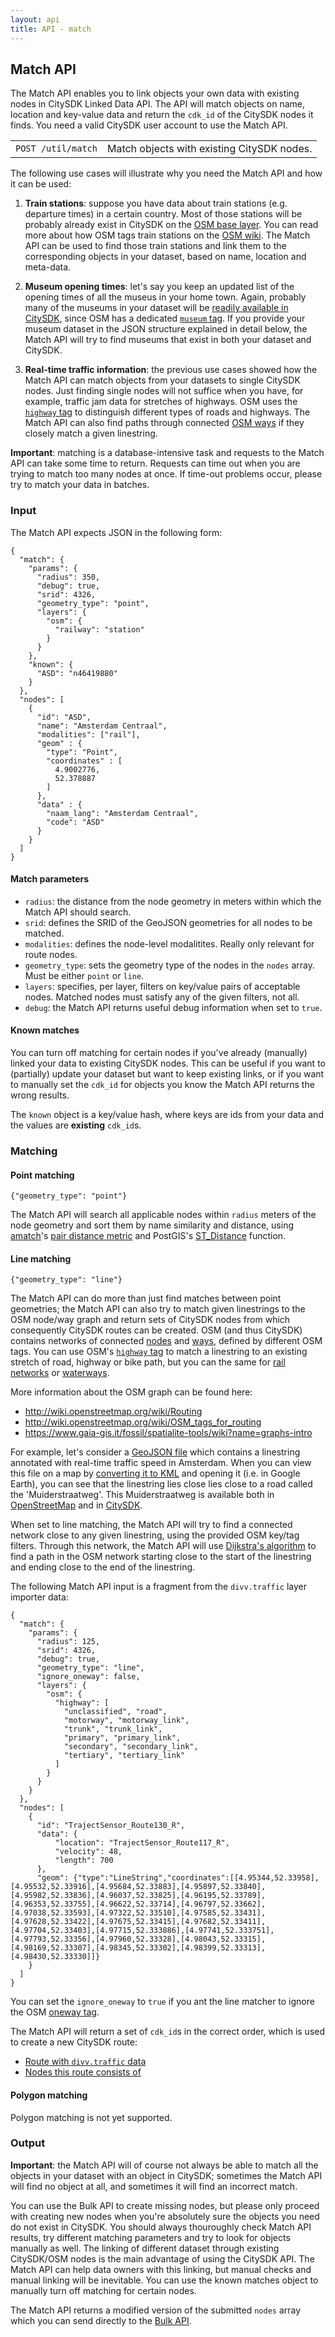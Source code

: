 ```yaml
---
layout: api
title: API - match
---
```


## Match API

The Match API enables you to link objects your own data with existing nodes in CitySDK Linked Data API. The API will match objects on name, location and key-value data and return the `cdk_id` of the CitySDK nodes it finds. You need a valid CitySDK user account to use the Match API.

<div class="code">
  <table>
    <tr>
      <td>
        <code>POST /util/match</code>
      </td>
      <td class='desc'>
        Match objects with existing CitySDK nodes.
      </td>
    </tr>
  </table>
</div>	

The following use cases will illustrate why you need the Match API and how it can be used:

1. __Train stations__: suppose you have data about train stations (e.g. departure times) in a certain country. Most of those stations will be probably already exist in CitySDK on the [OSM base layer](http://api.citysdk.waag.org/admr.nl.nederland/nodes?osm::railway=station). You can read more about how OSM tags train stations on the [OSM wiki](http://wiki.openstreetmap.org/wiki/Tag:railway%3Dstation). The Match API can be used to find those train stations and link them to the corresponding objects in your dataset, based on name, location and meta-data.

2. __Museum opening times__: let's say you keep an updated list of the opening times of all the museus in your home town. Again, probably many of the museums in your dataset will be [readily available in CitySDK](http://api.citysdk.waag.org/admr.uk.gr.manchester/nodes?osm::tourism=museum), since OSM has a dedicated [`museum` tag](http://wiki.openstreetmap.org/wiki/Tag:tourism%3Dmuseum). If you provide your museum dataset in the JSON structure explained in detail below, the Match API will try to find museums that exist in both your dataset and CitySDK. 

3. __Real-time traffic information__: the previous use cases showed how the Match API can match objects from your datasets to single CitySDK nodes. Just finding single nodes will not suffice when you have, for example, traffic jam data for stretches of highways. OSM uses the [`highway` tag](http://wiki.openstreetmap.org/wiki/Key:highway) to distinguish different types of roads and highways. The Match API can also find paths through connected [OSM ways](http://wiki.openstreetmap.org/wiki/Way) if they closely match a given linestring.

__Important__: matching is a database-intensive task and requests to the Match API can take some time to return. Requests can time out when you are trying to match too many nodes at once. If time-out problems occur, please try to match your data in batches.

### Input

The Match API expects JSON in the following form:

  	{
  	  "match": {
  	    "params": {
  	      "radius": 350,
  	      "debug": true,
  	      "srid": 4326,
  	      "geometry_type": "point",
  	      "layers": {
  	        "osm": {
  	          "railway": "station"
  	        }
  	      }
  	    },
        "known": {
          "ASD": "n46419880"
        }
  	  },
  	  "nodes": [
  	    {
          "id": "ASD",
          "name": "Amsterdam Centraal",
          "modalities": ["rail"],
          "geom" : {
          	"type": "Point",
            "coordinates" : [
              4.9002776,
              52.378887
            ]
          },
          "data" : {
          	"naam_lang": "Amsterdam Centraal",   
            "code": "ASD"
          }
        }
  	  ]
  	}
    
#### Match parameters    

- `radius`: the distance from the node geometry in meters within which the Match API should search. 
- `srid`: defines the SRID of the GeoJSON geometries for all nodes to be matched.
- `modalities`: defines the node-level modalitites. Really only relevant for route nodes.
- `geometry_type`: sets the geometry type of the nodes in the `nodes` array. Must be either `point` or `line`.
- `layers`: specifies, per layer, filters on key/value pairs of acceptable nodes. Matched nodes must satisfy any of the given filters, not all.
- `debug`: the Match API returns useful debug information when set to `true`.

#### Known matches

You can turn off matching for certain nodes if you've already (manually) linked your data to existing CitySDK nodes. This can be useful if you want to (partially) update your dataset but want to keep existing links, or if you want to manually set the `cdk_id` for objects you know the Match API returns the wrong results.

The `known` object is a key/value hash, where keys are ids from your data and the values are __existing__ `cdk_id`s. 

### Matching
    
#### Point matching

    {"geometry_type": "point"}

The Match API will search all applicable nodes within `radius` meters of the node geometry and sort them by name similarity and distance, using [amatch](https://github.com/flori/amatch)'s [pair distance metric](http://www.catalysoft.com/articles/StrikeAMatch.html) and PostGIS's [ST_Distance](http://postgis.refractions.net/docs/ST_Distance.html) function.

#### Line matching

    {"geometry_type": "line"}
    
The Match API can do more than just find matches between point geometries; the Match API can also try to match given linestrings to the OSM node/way graph and return sets of CitySDK nodes from which consequently CitySDK routes can be created. OSM (and thus CitySDK) contains networks of connected [nodes](http://wiki.openstreetmap.org/wiki/Node) and [ways](http://wiki.openstreetmap.org/wiki/Way), defined by different OSM tags. You can use OSM's [`highway` tag](http://wiki.openstreetmap.org/wiki/Key:highway) to match a linestring to an existing stretch of road, highway or bike path, but you can the same for [rail networks](http://wiki.openstreetmap.org/wiki/Key:railway) or [waterways](http://wiki.openstreetmap.org/wiki/Key:waterway).

More information about the OSM graph can be found here:
 
- http://wiki.openstreetmap.org/wiki/Routing
- http://wiki.openstreetmap.org/wiki/OSM_tags_for_routing
- https://www.gaia-gis.it/fossil/spatialite-tools/wiki?name=graphs-intro

For example, let's consider a [GeoJSON file](match/example.geojson) which contains a linestring annotated with real-time traffic speed in Amsterdam. When you can view this file on a map by [converting it to KML](match/example.kml) and opening it (i.e. in Google Earth), you can see that the linestring lies close lies close to a road called the 'Muiderstraatweg'. This Muiderstraatweg is available both in [OpenStreetMap](http://www.openstreetmap.org/?lat=52.33593&lon=4.96792&zoom=15&layers=M) and in [CitySDK](http://dev.citysdk.waag.org/map.html#admr.nl.diemen/nodes?name=muiderstraatweg).
  
When set to line matching, the Match API will try to find a connected network close to any given linestring, using the provided OSM key/tag filters. Through this network, the Match API will use [Dijkstra's algorithm](http://en.wikipedia.org/wiki/Dijkstra's_algorithm) to find a path in the OSM network starting close to the start of the linestring and ending close to the end of the linestring.

The following Match API input is a fragment from the `divv.traffic` layer importer data:

    {
      "match": {
        "params": {
          "radius": 125,
          "srid": 4326,
          "debug": true,
          "geometry_type": "line",
          "ignore_oneway": false,
          "layers": {
            "osm": {
              "highway": [  
                "unclassified", "road",
                "motorway", "motorway_link",
                "trunk", "trunk_link",
                "primary", "primary_link",
                "secondary", "secondary_link",
                "tertiary", "tertiary_link"
              ]
            }
          }
        }
      },
      "nodes": [
        {
          "id": "TrajectSensor_Route130_R",
          "data": {
              "location": "TrajectSensor_Route117_R",
              "velocity": 48,
              "length": 700
          },
          "geom": {"type":"LineString","coordinates":[[4.95344,52.33958],[4.95532,52.33916],[4.95684,52.33883],[4.95897,52.33840],[4.95982,52.33836],[4.96037,52.33825],[4.96195,52.33789],[4.96353,52.33755],[4.96622,52.33714],[4.96797,52.33662],[4.97038,52.33593],[4.97322,52.33510],[4.97585,52.33431],[4.97628,52.33422],[4.97675,52.33415],[4.97682,52.33411],[4.97704,52.33403],[4.97715,52.333886],[4.97741,52.333751],[4.97793,52.33356],[4.97960,52.33328],[4.98043,52.33315],[4.98169,52.33307],[4.98345,52.33302],[4.98399,52.33313],[4.98430,52.33330]]}
        }
      ]
    }
    
You can set the `ignore_oneway` to `true` if you ant the line matcher to ignore the OSM [oneway tag](http://wiki.openstreetmap.org/wiki/Key:oneway).

The Match API will return a set of `cdk_id`s in the correct order, which is used to create a new CitySDK route:

- [Route with `divv.traffic` data](http://api.citysdk.waag.org/divv.traffic.trajectsensor_route130_r?layer=divv.traffic&geom)
- [Nodes this route consists of](http://api.citysdk.waag.org/divv.traffic.trajectsensor_route130_r/select/nodes)

#### Polygon matching

Polygon matching is not yet supported.

### Output

__Important__: the Match API will of course not always be able to match all the objects in your dataset with an object in CitySDK; sometimes the Match API will find no object at all, and sometimes it will find an incorrect match.

You can use the Bulk API to create missing nodes, but please only proceed with creating new nodes when you're absolutely sure the objects you need do not exist in CitySDK. You should always thouroughly check Match API results, try different matching parameters and try to look for objects manually as well. The linking of different dataset through existing CitySDK/OSM nodes is the main advantage of using the CitySDK API. The Match API can help data owners with this linking, but manual checks and manual linking will be inevitable. You can use the known matches object to manually turn off matching for certain nodes.

The Match API returns a modified version of the submitted `nodes` array which you can send directly to the [Bulk API](write.html#bulk).